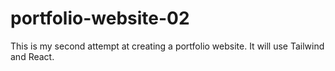 # portfolio-website-02
This is my second attempt at creating a portfolio website. It will use Tailwind and React.
